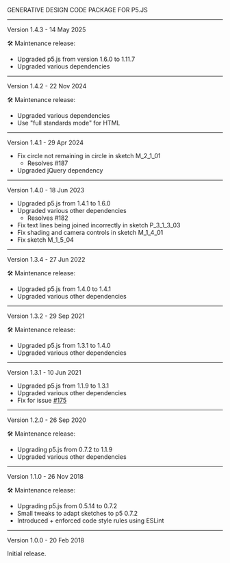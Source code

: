 GENERATIVE DESIGN CODE PACKAGE FOR P5.JS

----------------------------------------------------------------
Version 1.4.3 - 14 May 2025

🛠 Maintenance release:

* Upgraded p5.js from version 1.6.0 to 1.11.7
* Upgraded various dependencies


----------------------------------------------------------------
Version 1.4.2 - 22 Nov 2024

🛠 Maintenance release:

* Upgraded various dependencies
* Use "full standards mode" for HTML


----------------------------------------------------------------
Version 1.4.1 - 29 Apr 2024

* Fix circle not remaining in circle in sketch M_2_1_01
  * Resolves #187
* Upgraded jQuery dependency


----------------------------------------------------------------
Version 1.4.0 - 18 Jun 2023

* Upgraded p5.js from 1.4.1 to 1.6.0
* Upgraded various other dependencies
  * Resolves #182
* Fix text lines being joined incorrectly in sketch P_3_1_3_03
* Fix shading and camera controls in sketch M_1_4_01
* Fix sketch M_1_5_04

----------------------------------------------------------------
Version 1.3.4 - 27 Jun 2022

🛠 Maintenance release:

* Upgraded p5.js from 1.4.0 to 1.4.1
* Upgraded various other dependencies

----------------------------------------------------------------
Version 1.3.2 - 29 Sep 2021

🛠 Maintenance release:

* Upgraded p5.js from 1.3.1 to 1.4.0
* Upgraded various other dependencies

----------------------------------------------------------------
Version 1.3.1 - 10 Jun 2021

* Upgraded p5.js from 1.1.9 to 1.3.1
* Upgraded various other dependencies
* Fix for issue [#175](https://github.com/generative-design/Code-Package-p5.js/issues/175)

----------------------------------------------------------------
Version 1.2.0 - 26 Sep 2020

🛠 Maintenance release:

* Upgrading p5.js from 0.7.2 to 1.1.9
* Upgraded various other dependencies

----------------------------------------------------------------
Version 1.1.0 - 26 Nov 2018

🛠 Maintenance release:

* Upgrading p5.js from 0.5.14 to 0.7.2
* Small tweaks to adapt sketches to p5 0.7.2
* Introduced + enforced code style rules using ESLint

----------------------------------------------------------------
Version 1.0.0 - 20 Feb 2018

Initial release.
